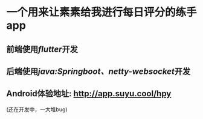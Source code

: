 # 一个用来让素素给我进行每日评分的练手app
## 前端使用***flutter***开发
## 后端使用***java:Springboot、netty-websocket***开发
## Android体验地址: http://app.suyu.cool/hpy
(还在开发中，一大堆bug)